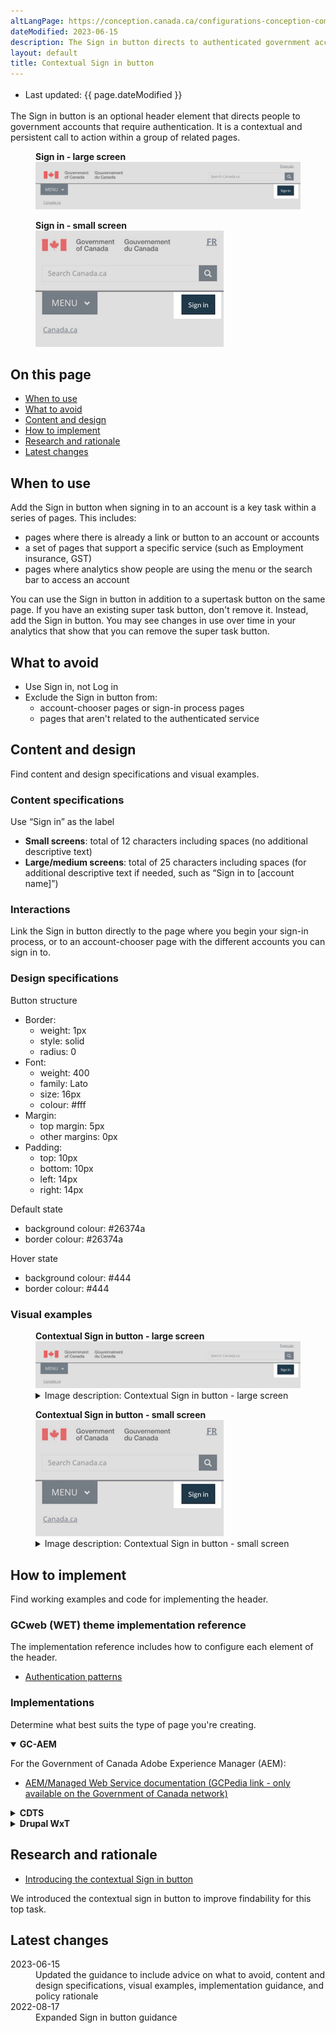 ```yaml
---
altLangPage: https://conception.canada.ca/configurations-conception-communes/connexion-contextuel.html
dateModified: 2023-06-15
description: The Sign in button directs to authenticated government accounts. It's a persistent call to action in a group of related pages.
layout: default
title: Contextual Sign in button
---
```

<div class="row">
	<div class="col-md-12 pull-left">
		<ul class="list-inline small mrgn-bttm-sm" style="line-height:1.65em" id="list-inline-desktop-only">
			<li class="mrgn-rght-lg"> Last updated: {{ page.dateModified }}</li>
		</ul>
	</div>
</div>
<p>The Sign in button is an optional header element that directs people to government accounts that require authentication. It is a contextual and persistent call to action within a group of related pages.</p>
<div class="pattern-demo">
  <figure class="mrgn-bttm-lg">
    <figcaption><b>Sign in - large screen</b></figcaption>
    <img src="../../images/01-sign-in-desktop-en.png" class="img-responsive brdr" alt="Sign in header for large screens">
  </figure>
  <figure class="mrgn-bttm-lg">
    <figcaption><b>Sign in - small screen</b></figcaption>
    <img src="../../images/01-sign-in-mobile-en.png" class="img-responsive brdr" alt="Sign in header for small screens">
  </figure>
</div>
<section>
	<h2>On this page</h2>
	<ul>
		<li><a href="#when">When to use</a></li>
		<li><a href="#avoid">What to avoid</a></li>
		<li><a href="#content">Content and design</a></li>
		<li><a href="#how">How to implement</a></li>
		<li><a href="#research">Research and rationale</a></li>
		<li><a href="#latest">Latest changes</a></li>
	</ul>
</section>
<section>
	<h2 id="when">When to use</h2>
	<p>Add the Sign in button when signing in to an account is a key task within a series of pages. This includes:</p>
	<ul>
		<li>pages where there is already a link or button to an account or accounts</li>
		<li>a set of pages that support a specific service (such as Employment insurance, GST)</li>
		<li>pages where analytics show people are using the menu or the search bar to access an account</li>
	</ul>
	<p>You can use the Sign in button in addition to a supertask button on the same page. If you have an existing super task button, don't remove it. Instead, add the Sign in button. You may see changes in use over time in your analytics that show that you can remove the super task button.</p>
</section>
<section>
	<h2 id="avoid">What to avoid</h2>
	<ul>
		<li>Use Sign in, not Log in</li>
		<li>Exclude the Sign in button from:
			<ul>
				<li>account-chooser pages or sign-in process pages</li>
				<li>pages that aren't related to the authenticated service</li>
			</ul>
		</li>
	</ul>
</section>
<section>
	<h2 id="content">Content and design</h2>
	<p>Find content and design specifications and visual examples.</p>
	<h3>Content specifications</h3>
	<p>Use “Sign in” as the label</p>
  <ul>
    <li><b>Small screens</b>: total of 12 characters including spaces (no additional descriptive text)</li>
    <li><b>Large/medium screens</b>: total of 25 characters including spaces (for additional descriptive text if needed, such as “Sign in to [account name]”)</li>
  </ul>
</section>
<section>
	<h3>Interactions</h3>
	<p>Link the Sign in button directly to the page where you begin your sign-in process, or to an account-chooser page with the different accounts you can sign in to.</p>
	<h3>Design specifications</h3>
	<p>Button structure</p>
	<ul>
		<li>Border:
			<ul>
				<li>weight: 1px</li>
				<li>style: solid</li>
				<li>radius: 0</li>
			</ul>
		</li>
		<li>Font:
			<ul>
				<li>weight: 400</li>
				<li>family: Lato</li>
				<li>size: 16px</li>
				<li>colour: #fff</li>
			</ul>
		</li>
		<li>Margin:
			<ul>
				<li>top margin: 5px</li>
				<li>other margins: 0px</li>
			</ul>
		</li>
		<li>Padding:
			<ul>
				<li>top: 10px</li>
				<li>bottom: 10px</li>
				<li>left: 14px</li>
				<li>right: 14px</li>
			</ul>
		</li>
	</ul>
	<p>Default state</p>
	<ul>
		<li>background colour: #26374a</li>
		<li>border colour: #26374a</li>
	</ul>
	<p>Hover state</p>
	<ul>
		<li>background colour: #444</li>
		<li>border colour: #444</li>
	</ul>
	<h3> Visual examples</h3>
	<div class="pattern-demo mrgn-tp-lg">
		<figure>
			<figcaption><b>Contextual Sign in button - large screen</b></figcaption>
			<img src="../../images/01-sign-in-desktop-en.png" class="img-responsive brdr" alt="Sign in header for large screens">
			<details class="mrgn-tp-md">
				<summary class="wb-toggle small" data-toggle="{&quot;print&quot;:&quot;on&quot;}">Image description: Contextual Sign in button - large screen</summary>
				<p class="mrgn-tp-lg">Standard header of an English Canada.ca page with the Sign in button highlighted</p>
			</details>
		</figure>
	</div>
	<div class="pattern-demo mrgn-tp-lg">
		<figure>
			<figcaption><b>Contextual Sign in button - small screen</b></figcaption>
			<img src="../../images/01-sign-in-mobile-en.png" class="img-responsive brdr" alt="Sign in header for small screens">
			<details class="mrgn-tp-md">
				<summary class="wb-toggle small" data-toggle="{&quot;print&quot;:&quot;on&quot;}">Image description: Contextual Sign in button - small screen</summary>
				<p class="mrgn-tp-lg">Standard header of an English Canada.ca page with the Sign in button highlighted</p>
			</details>
		</figure>
	</div>
</section>
<section>
	<h2 id="how">How to implement</h2>
	<p>Find working examples and code for implementing the header.</p>
	<h3>GCweb (WET) theme implementation reference</h3>
	<p>The implementation reference includes how to configure each element of the header.</p>
	<ul>
		<li><a href="https://wet-boew.github.io/GCWeb/sites/authentication/authentication-en.html">Authentication patterns</a></li>
	</ul>
	<h3>Implementations</h3>
	<p>Determine what best suits the type of page you're creating.</p>
	<div class="row">
		<div class="col-md-8">
			<div class="wb-tabs mrgn-tp-lg">
				<div class="tabpanels">
				<details id="004" open="open">
					<summary><strong>GC-AEM</strong></summary>
					<p class="mrgn-tp-lg">For the Government of Canada Adobe Experience Manager (AEM):</p>
					<ul>
						<li><a href="https://www.gcpedia.gc.ca/wiki/AEM_GC-specific_Documentation_6.5">AEM/Managed Web Service documentation (GCPedia link - only available on the Government of Canada network)</a></li>
					</ul>
				</details>
				<details id="005">
					<summary><strong>CDTS</strong></summary>
					<p class="mrgn-tp-lg">For the Centrally Deployed Templates Solution (CDTS):</p>
					<ul>
						<li><a href="https://cenw-wscoe.github.io/sgdc-cdts/docs/index-en.html">CDTS documentation</a></li>
					</ul>
				</details>
				<details id="006">
					<summary><strong>Drupal WxT</strong></summary>
					<p class="mrgn-tp-lg">For Drupal WxT:</p>
					<ul>
						<li><a href="https://drupalwxt.github.io/en/">Drupal WxT documentation</a></li>
					</ul>
				</details>
				</div>
			</div>
		</div>
	</div>
</section>
<section>
	<h2 id="research">Research and rationale</h2>
	<ul>
		<li><a href="https://blog.canada.ca/2022/09/23/introducing-contextual-sign-in-button">Introducing the contextual Sign in button</a></li>
	</ul>
	<p>We introduced the contextual sign in button to improve findability for this top task.</p>
</section>
<section>
	<h2 id="latest">Latest changes</h2>
	<dl class="dl-horizontal">
		<dt>
			<time>2023-06-15</time>
		</dt>
		<dd>Updated the guidance to include advice on what to avoid, content and design specifications, visual examples, implementation guidance, and policy rationale</dd>
		<dt>
			<time>2022-08-17</time>
		</dt>
		<dd>Expanded Sign in button guidance</dd>
	</dl>
</section>
